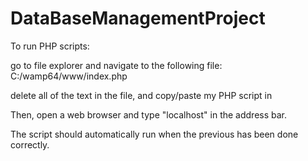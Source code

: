 # DataBaseManagementProject

To run PHP scripts:

go to file explorer and navigate to the following file:
C:/wamp64/www/index.php

delete all of the text in the file, and copy/paste my PHP script in

Then, open a web browser and type "localhost" in the address bar.

The script should automatically run when the previous has been done correctly.

